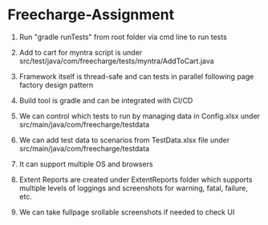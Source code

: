 # Freecharge-Assignment

1. Run "gradle runTests" from root folder via cmd line to run tests
2. Add to cart for myntra script is under src/test/java/com/freecharge/tests/myntra/AddToCart.java

3. Framework itself is thread-safe and can tests in parallel following page factory design pattern
4. Build tool is gradle and can be integrated with CI/CD
5. We can control which tests to run by managing data in Config.xlsx under src/main/java/com/freecharge/testdata
6. We can add test data to scenarios from TestData.xlsx file under src/main/java/com/freecharge/testdata
7. It can support multiple OS and browsers
8. Extent Reports are created under ExtentReports folder which supports multiple levels of loggings and screenshots for warning, fatal, failure, etc.
9. We can take fullpage srollable screenshots if needed to check UI
